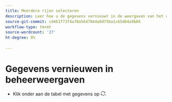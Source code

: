 ```yaml
---
title: Meerdere rijen selecteren
description: Leer hoe u de gegevens vernieuwt in de weergaven van het campagnebeheer.
source-git-commit: cd461f73f4a70a5647844a6075ba1c65d64a9b04
workflow-type: tm+mt
source-wordcount: '27'
ht-degree: 0%

---
```


# Gegevens vernieuwen in beheerweergaven

* Klik onder aan de tabel met gegevens op ![Vernieuwen](/help/search-social-commerce/assets/refresh.png).
